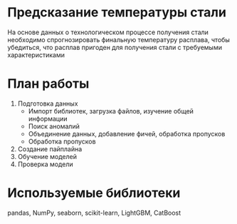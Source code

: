 # Предсказание температуры стали
На основе данных о технологическом процессе получения стали необходимо спрогнозировать финальную температуру расплава, чтобы убедиться, что расплав пригоден для получения стали c требуемыми характеристиками

# План работы
1. Подготовка данных
   * Импорт библиотек, загрузка файлов, изучение общей информации
   * Поиск аномалий
   * Объединение данных, добавление фичей, обработка пропусков
   * Обработка пропусков
2. Создание пайплайна
3. Обучение моделей
4. Проверка модели

# Используемые библиотеки
pandas, NumPy, seaborn, scikit-learn, LightGBM, CatBoost
